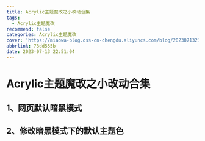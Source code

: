 ```yaml
---
title: Acrylic主题魔改之小改动合集
tags:
  - Acrylic主题魔改
recommend: false
categories: Acrylic主题魔改
cover: 'https://miaowa-blog.oss-cn-chengdu.aliyuncs.com/blog/202307132305802.png'
abbrlink: 73dd555b
date: 2023-07-13 22:51:04
---
```


# Acrylic主题魔改之小改动合集

## 1、网页默认暗黑模式

## 2、修改暗黑模式下的默认主题色